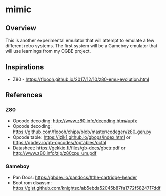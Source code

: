 # mimic
## Overview
This is another experimental emulator that will attempt to emulate a few different retro systems. The first system will be a Gameboy emulator that will use learnings from my OGBE project.

## Inspirations
* Z80 - https://floooh.github.io/2017/12/10/z80-emu-evolution.html

## References
### Z80
* Opcode decoding: http://www.z80.info/decoding.htm#upfx
* Opcode decoding: https://github.com/floooh/chips/blob/master/codegen/z80_gen.py
* Opcode table: https://izik1.github.io/gbops/index.html or https://gbdev.io/gb-opcodes//optables/octal
* Datasheet: https://gekkio.fi/files/gb-docs/gbctr.pdf or http://www.z80.info/zip/z80cpu_um.pdf

### Gameboy
* Pan Docs: https://gbdev.io/pandocs/#the-cartridge-header
* Boot rom disassm: https://gist.github.com/knightsc/ab5ebda52045b87fa1772f5824717ddf
